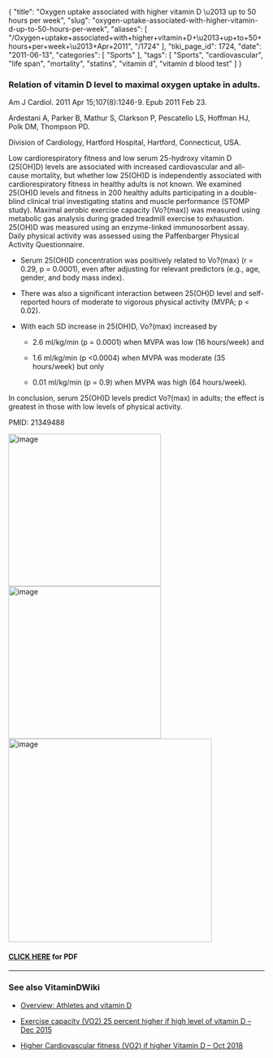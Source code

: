 {
    "title": "Oxygen uptake associated with higher vitamin D \u2013 up to 50 hours per week",
    "slug": "oxygen-uptake-associated-with-higher-vitamin-d-up-to-50-hours-per-week",
    "aliases": [
        "/Oxygen+uptake+associated+with+higher+vitamin+D+\u2013+up+to+50+hours+per+week+\u2013+Apr+2011",
        "/1724"
    ],
    "tiki_page_id": 1724,
    "date": "2011-06-13",
    "categories": [
        "Sports"
    ],
    "tags": [
        "Sports",
        "cardiovascular",
        "life span",
        "mortality",
        "statins",
        "vitamin d",
        "vitamin d blood test"
    ]
}


### Relation of vitamin D level to maximal oxygen uptake in adults.

Am J Cardiol. 2011 Apr 15;107(8):1246-9. Epub 2011 Feb 23.

Ardestani A, Parker B, Mathur S, Clarkson P, Pescatello LS, Hoffman HJ, Polk DM, Thompson PD.

Division of Cardiology, Hartford Hospital, Hartford, Connecticut, USA.

Low cardiorespiratory fitness and low serum 25-hydroxy vitamin D (25<span>[OH]</span>D) levels are associated with increased cardiovascular and all-cause mortality, but whether low 25(OH)D is independently associated with cardiorespiratory fitness in healthy adults is not known. We examined 25(OH)D levels and fitness in 200 healthy adults participating in a double-blind clinical trial investigating statins and muscle performance (STOMP study). Maximal aerobic exercise capacity (Vo?(max)) was measured using metabolic gas analysis during graded treadmill exercise to exhaustion. 25(OH)D was measured using an enzyme-linked immunosorbent assay. Daily physical activity was assessed using the Paffenbarger Physical Activity Questionnaire. 

* Serum 25(OH)D concentration was positively related to Vo?(max) (r = 0.29, p = 0.0001), even after adjusting for relevant predictors (e.g., age, gender, and body mass index). 

* There was also a significant interaction between 25(OH)D level and self-reported hours of moderate to vigorous physical activity (MVPA; p < 0.02). 

* With each SD increase in 25(OH)D, Vo?(max) increased by 

   * 2.6 ml/kg/min (p = 0.0001) when MVPA was low (16 hours/week) and 

   * 1.6 ml/kg/min (p <0.0004) when MVPA was moderate (35 hours/week) but only 

   * 0.01 ml/kg/min (p = 0.9) when MVPA was high (64 hours/week). 

In conclusion, serum 25(OH)D levels predict Vo?(max) in adults; the effect is greatest in those with low levels of physical activity.

PMID:     21349488

<img src="https://d378j1rmrlek7x.cloudfront.net/attachments/jpeg/vo2max.jpg" alt="image" height="300">

<img src="https://d378j1rmrlek7x.cloudfront.net/attachments/jpeg/vo2max-f2.jpg" alt="image" height="300">

<img src="https://d378j1rmrlek7x.cloudfront.net/attachments/jpeg/vo2max-vs-exercise.jpg" alt="image" height="400">

#### [CLICK HERE](https://www.VitaminDWiki.com/tiki-download_file.php?fileId=1701) for PDF

---

### See also VitaminDWiki

* [Overview: Athletes and vitamin D](/tags/overview-athletes-and-vitamin-d.html)

* [Exercise capacity (VO2) 25 percent higher if high level of vitamin D – Dec 2015](/posts/exercise-capacity-vo2-25-percent-higher-if-high-level-of-vitamin-d)

* [Higher Cardiovascular fitness (VO2) if higher Vitamin D – Oct 2018](/posts/higher-cardiovascular-fitness-vo2-if-higher-vitamin-d)